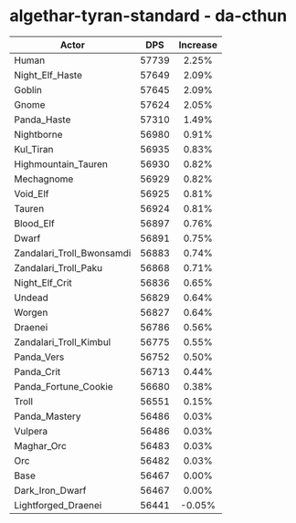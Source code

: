 # algethar-tyran-standard - da-cthun
| Actor | DPS | Increase |
|---|:---:|:---:|
|Human|57739|2.25%|
|Night_Elf_Haste|57649|2.09%|
|Goblin|57645|2.09%|
|Gnome|57624|2.05%|
|Panda_Haste|57310|1.49%|
|Nightborne|56980|0.91%|
|Kul_Tiran|56935|0.83%|
|Highmountain_Tauren|56930|0.82%|
|Mechagnome|56929|0.82%|
|Void_Elf|56925|0.81%|
|Tauren|56924|0.81%|
|Blood_Elf|56897|0.76%|
|Dwarf|56891|0.75%|
|Zandalari_Troll_Bwonsamdi|56883|0.74%|
|Zandalari_Troll_Paku|56868|0.71%|
|Night_Elf_Crit|56836|0.65%|
|Undead|56829|0.64%|
|Worgen|56827|0.64%|
|Draenei|56786|0.56%|
|Zandalari_Troll_Kimbul|56775|0.55%|
|Panda_Vers|56752|0.50%|
|Panda_Crit|56713|0.44%|
|Panda_Fortune_Cookie|56680|0.38%|
|Troll|56551|0.15%|
|Panda_Mastery|56486|0.03%|
|Vulpera|56486|0.03%|
|Maghar_Orc|56483|0.03%|
|Orc|56482|0.03%|
|Base|56467|0.00%|
|Dark_Iron_Dwarf|56467|0.00%|
|Lightforged_Draenei|56441|-0.05%|
